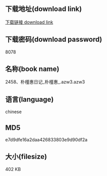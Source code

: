 ## 下载地址(download link)
[下载链接 download link](https://voluble-croquembouche-d321dc.netlify.app/?s=2458%E3%80%81%E6%9C%B4%E6%A7%BF%E6%83%A0%E6%97%A5%E8%AE%B0_%E6%9C%B4%E6%A7%BF%E6%83%A0_.azw3)

## 下载密码(download password)
8078

## 名称(book name)
2458、朴槿惠日记_朴槿惠_.azw3.azw3

## 语言(language)
chinese

## MD5
e7d9dfe16a2daa426833803e9d90df2a

## 大小(filesize)
402 KB
